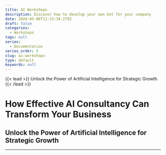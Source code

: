 ```yaml
---
title: AI Workshops
description: Discover how to develop your own bot for your company
date: 2024-05-06T11:13:34.279Z
draft: false
categories:
  - Workshops
tags: null
series:
  - Documentation
series_order: 5
slug: ai-workshops
type: default
keywords: null
---
```

{{< lead >}}
Unlock the Power of Artificial Intelligence for Strategic Growth
{{< /lead >}}

# How Effective AI Consultancy Can Transform Your Business

## Unlock the Power of Artificial Intelligence for Strategic Growth

---
